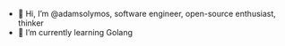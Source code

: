 - 👋 Hi, I’m @adamsolymos, software engineer, open-source enthusiast, thinker
- 🌱 I’m currently learning Golang

<!---
adamsolymos/adamsolymos is a ✨ special ✨ repository because its `README.md` (this file) appears on your GitHub profile.
You can click the Preview link to take a look at your changes.
--->
